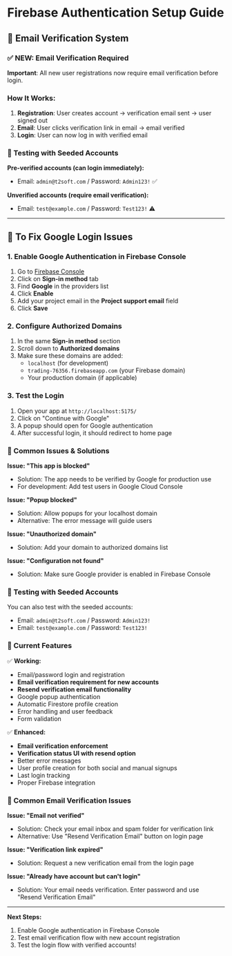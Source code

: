 # Firebase Authentication Setup Guide

## 🔧 Email Verification System

### ✅ **NEW**: Email Verification Required

**Important**: All new user registrations now require email verification before login.

### How It Works:
1. **Registration**: User creates account → verification email sent → user signed out
2. **Email**: User clicks verification link in email → email verified
3. **Login**: User can now log in with verified email

### 🧪 Testing with Seeded Accounts

**Pre-verified accounts (can login immediately):**
- Email: `admin@t2soft.com` / Password: `Admin123!` ✅

**Unverified accounts (require email verification):**
- Email: `test@example.com` / Password: `Test123!` ⚠️

---

## 🔧 To Fix Google Login Issues

### 1. Enable Google Authentication in Firebase Console

1. Go to [Firebase Console](https://console.firebase.google.com/project/trading-76356/authentication/providers)
2. Click on **Sign-in method** tab
3. Find **Google** in the providers list
4. Click **Enable**
5. Add your project email in the **Project support email** field
6. Click **Save**

### 2. Configure Authorized Domains

1. In the same **Sign-in method** section
2. Scroll down to **Authorized domains**
3. Make sure these domains are added:
   - `localhost` (for development)
   - `trading-76356.firebaseapp.com` (your Firebase domain)
   - Your production domain (if applicable)

### 3. Test the Login

1. Open your app at `http://localhost:5175/`
2. Click on "Continue with Google"
3. A popup should open for Google authentication
4. After successful login, it should redirect to home page

### 🚨 Common Issues & Solutions

**Issue: "This app is blocked"**
- Solution: The app needs to be verified by Google for production use
- For development: Add test users in Google Cloud Console

**Issue: "Popup blocked"**
- Solution: Allow popups for your localhost domain
- Alternative: The error message will guide users

**Issue: "Unauthorized domain"**
- Solution: Add your domain to authorized domains list

**Issue: "Configuration not found"**
- Solution: Make sure Google provider is enabled in Firebase Console

### 🧪 Testing with Seeded Accounts

You can also test with the seeded accounts:
- Email: `admin@t2soft.com` / Password: `Admin123!`
- Email: `test@example.com` / Password: `Test123!`

### 📝 Current Features

✅ **Working:**
- Email/password login and registration
- **Email verification requirement for new accounts**
- **Resend verification email functionality**
- Google popup authentication
- Automatic Firestore profile creation
- Error handling and user feedback
- Form validation

✅ **Enhanced:**
- **Email verification enforcement**
- **Verification status UI with resend option**
- Better error messages
- User profile creation for both social and manual signups
- Last login tracking
- Proper Firebase integration

### 🚨 Common Email Verification Issues

**Issue: "Email not verified"**
- Solution: Check your email inbox and spam folder for verification link
- Alternative: Use "Resend Verification Email" button on login page

**Issue: "Verification link expired"**
- Solution: Request a new verification email from the login page

**Issue: "Already have account but can't login"**
- Solution: Your email needs verification. Enter password and use "Resend Verification Email"

---

**Next Steps:** 
1. Enable Google authentication in Firebase Console
2. Test email verification flow with new account registration
3. Test the login flow with verified accounts!
